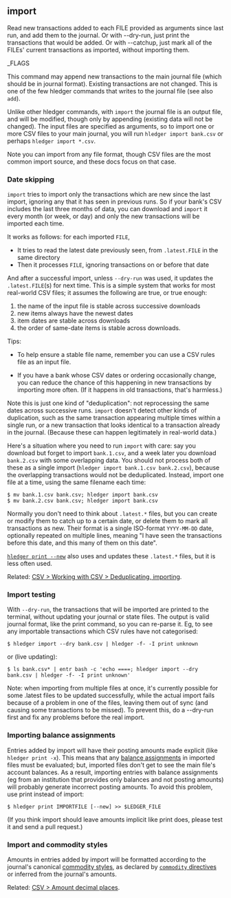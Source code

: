 ## import

Read new transactions added to each FILE provided as arguments since
last run, and add them to the journal.
Or with --dry-run, just print the transactions that would be added.
Or with --catchup, just mark all of the FILEs' current transactions 
as imported, without importing them.

_FLAGS

This command may append new transactions to the main journal file (which should be in journal format).
Existing transactions are not changed.
This is one of the few hledger commands that writes to the journal file (see also `add`).

Unlike other hledger commands, with `import` the journal file is an output file,
and will be modified, though only by appending (existing data will not be changed).
The input files are specified as arguments, so to import one or more
CSV files to your main journal, you will run `hledger import bank.csv`
or perhaps `hledger import *.csv`.

Note you can import from any file format, though CSV files are the
most common import source, and these docs focus on that case.

### Date skipping

`import` tries to import only the transactions which are new since the last import, ignoring any that it has seen in previous runs.
So if your bank's CSV includes the last three months of data, you can download and `import` it every month (or week, or day) 
and only the new transactions will be imported each time.

It works as follows: for each imported `FILE`,

- It tries to read the latest date previously seen, from `.latest.FILE` in the same directory
- Then it processes `FILE`, ignoring transactions on or before that date

And after a successful import, unless `--dry-run` was used, it updates the `.latest.FILE`(s) for next time.
This is a simple system that works for most real-world CSV files;
it assumes the following are true, or true enough:

1. the name of the input file is stable across successive downloads
2. new items always have the newest dates
3. item dates are stable across downloads
4. the order of same-date items is stable across downloads.

Tips:

- To help ensure a stable file name, remember you can use a CSV rules file as an input file.

- If you have a bank whose CSV dates or ordering occasionally change,
  you can reduce the chance of this happening in new transactions by importing more often.
  (If it happens in old transactions, that's harmless.)

Note this is just one kind of "deduplication": not reprocessing the same dates across successive runs.
`import` doesn't detect other kinds of duplication, such as 
the same transaction appearing multiple times within a single run,
or a new transaction that looks identical to a transaction already in the journal.
(Because these can happen legitimately in real-world data.)

Here's a situation where you need to run `import` with care:
say you download but forget to import `bank.1.csv`, and a week later you download `bank.2.csv` with some overlapping data.
You should not process both of these as a single import (`hledger import bank.1.csv bank.2.csv`),
because the overlapping transactions would not be deduplicated.
Instead, import one file at a time, using the same filename each time:

```cli
$ mv bank.1.csv bank.csv; hledger import bank.csv
$ mv bank.2.csv bank.csv; hledger import bank.csv
```

Normally you don't need to think about `.latest.*` files, 
but you can create or modify them to catch up to a certain date,
or delete them to mark all transactions as new.
Their format is a single ISO-format `YYYY-MM-DD` date, optionally repeated on multiple lines,
meaning "I have seen the transactions before this date, and this many of them on this date".

[`hledger print --new`](#print) also uses and updates these `.latest.*` files, but it is less often used.

Related: [CSV > Working with CSV > Deduplicating, importing](#deduplicating-importing).


### Import testing

With `--dry-run`, the transactions that will be imported are printed
to the terminal, without updating your journal or state files.
The output is valid journal format, like the print command, so you can re-parse it.
Eg, to see any importable transactions which CSV rules have not categorised:

```cli
$ hledger import --dry bank.csv | hledger -f- -I print unknown
```

or (live updating):

```cli
$ ls bank.csv* | entr bash -c 'echo ====; hledger import --dry bank.csv | hledger -f- -I print unknown'
```

Note: when importing from multiple files at once, it's currently possible for
some .latest files to be updated successfully, while the actual import fails
because of a problem in one of the files, leaving them out of sync (and causing
some transactions to be missed).
To prevent this, do a --dry-run first and fix any problems before the real import.

### Importing balance assignments

Entries added by import will have their posting amounts made explicit (like `hledger print -x`).
This means that any [balance assignments](https://hledger.org/hledger.html#balance-assignments) in imported files must be evaluated;
but, imported files don't get to see the main file's account balances.
As a result, importing entries with balance assignments
(eg from an institution that provides only balances and not posting amounts)
will probably generate incorrect posting amounts.
To avoid this problem, use print instead of import:

```cli
$ hledger print IMPORTFILE [--new] >> $LEDGER_FILE
```

(If you think import should leave amounts implicit like print does,
please test it and send a pull request.)

### Import and commodity styles

Amounts in entries added by import will be formatted according to the journal's canonical [commodity styles](#commodity-display-style),
as declared by [`commodity` directives](#commodity-directive) or inferred from the journal's amounts.

Related: [CSV > Amount decimal places](#amount-decimal-places).
